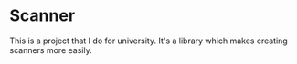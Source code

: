 # Scanner
This is a project that I do for university.
It's a library which makes creating scanners more easily.